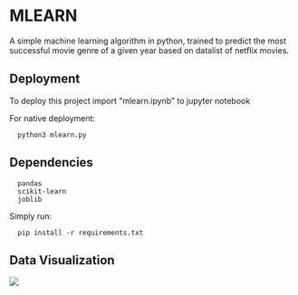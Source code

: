 
# MLEARN

A simple machine learning algorithm in python, trained to predict the most successful movie genre of a given year based on datalist of netflix movies.

## Deployment

To deploy this project import "mlearn.ipynb" to jupyter notebook

For native deployment:
```
  python3 mlearn.py
```

## Dependencies
```
  pandas
  scikit-learn
  joblib
```
Simply run:
```
  pip install -r requirements.txt
```
## Data Visualization

![](graphviz.png)